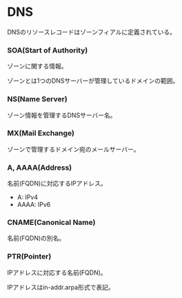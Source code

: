 # DNS

DNSのリソースレコードはゾーンフィアルに定義されている。

### SOA(Start of Authority)

ゾーンに関する情報。

ゾーンとは1つのDNSサーバーが管理しているドメインの範囲。

### NS(Name Server)

ゾーン情報を管理するDNSサーバー名。

### MX(Mail Exchange)

ゾーンで管理するドメイン宛のメールサーバー。

### A, AAAA(Address)

名前(FQDN)に対応するIPアドレス。

- A: IPv4
- AAAA: IPv6

### CNAME(Canonical Name)

名前(FQDN)の別名。

### PTR(Pointer)

IPアドレスに対応する名前(FQDN)。

IPアドレスはin-addr.arpa形式で表記。

